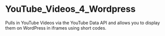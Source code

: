 # YouTube_Videos_4_Wordpress
Pulls in YouTube Videos via the YouTube Data API and allows you to display them on WordPress in iframes using short codes.
